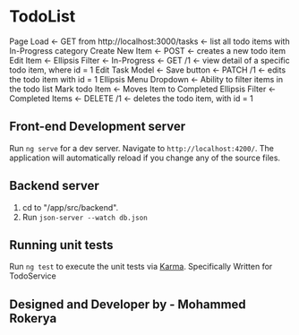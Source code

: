 # TodoList

Page Load ← GET from http://localhost:3000/tasks ← list all todo items with In-Progress category
Create New Item ← POST ← creates a new todo item
Edit Item ← Ellipsis Filter ← In-Progress ← GET /1 ← view detail of a specific todo item, where id = 1
Edit Task Model ← Save button ← PATCH /1 ← edits the todo item with id = 1
Ellipsis Menu Dropdown ← Ability to filter items in the todo list
Mark todo Item ← Moves Item to Completed
Ellipsis Filter ← Completed Items ← DELETE /1 ← deletes the todo item, with id = 1

## Front-end Development server

Run `ng serve` for a dev server. Navigate to `http://localhost:4200/`. The application will automatically reload if you change any of the source files.

## Backend server

1. cd to "/app/src/backend".
2. Run `json-server --watch db.json`

## Running unit tests

Run `ng test` to execute the unit tests via [Karma](https://karma-runner.github.io).
Specifically Written for TodoService

## Designed and Developer by - Mohammed Rokerya

